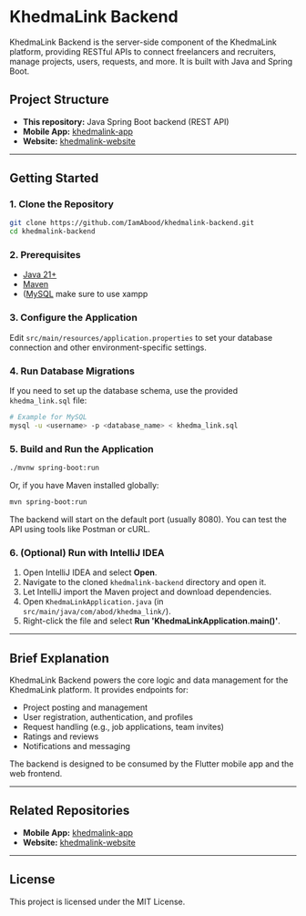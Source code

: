 # KhedmaLink Backend

KhedmaLink Backend is the server-side component of the KhedmaLink platform, providing RESTful APIs to connect freelancers and recruiters, manage projects, users, requests, and more. It is built with Java and Spring Boot.

## Project Structure

- **This repository:** Java Spring Boot backend (REST API)
- **Mobile App:** [khedmalink-app](https://github.com/IamAbood/khedmalink-app)
- **Website:** [khedmalink-website](https://github.com/IamAbood/khedmalink-website)

---

## Getting Started

### 1. Clone the Repository

```bash
git clone https://github.com/IamAbood/khedmalink-backend.git
cd khedmalink-backend
```

### 2. Prerequisites

- [Java 21+](https://adoptopenjdk.net/)
- [Maven](https://maven.apache.org/install.html)
- ([MySQL](https://www.mysql.com/) make sure to use xampp

### 3. Configure the Application

Edit `src/main/resources/application.properties` to set your database connection and other environment-specific settings.

### 4. Run Database Migrations

If you need to set up the database schema, use the provided `khedma_link.sql` file:

```bash
# Example for MySQL
mysql -u <username> -p <database_name> < khedma_link.sql
```

### 5. Build and Run the Application

```bash
./mvnw spring-boot:run
```
Or, if you have Maven installed globally:
```bash
mvn spring-boot:run
```

The backend will start on the default port (usually 8080). You can test the API using tools like Postman or cURL.

### 6. (Optional) Run with IntelliJ IDEA

1. Open IntelliJ IDEA and select **Open**.
2. Navigate to the cloned `khedmalink-backend` directory and open it.
3. Let IntelliJ import the Maven project and download dependencies.
4. Open `KhedmaLinkApplication.java` (in `src/main/java/com/abod/khedma_link/`).
5. Right-click the file and select **Run 'KhedmaLinkApplication.main()'**.

---

## Brief Explanation

KhedmaLink Backend powers the core logic and data management for the KhedmaLink platform. It provides endpoints for:

- Project posting and management
- User registration, authentication, and profiles
- Request handling (e.g., job applications, team invites)
- Ratings and reviews
- Notifications and messaging

The backend is designed to be consumed by the Flutter mobile app and the web frontend.

---

## Related Repositories

- **Mobile App:** [khedmalink-app](https://github.com/IamAbood/khedmalink-app)
- **Website:** [khedmalink-website](https://github.com/IamAbood/khedmalink-website)

---

## License

This project is licensed under the MIT License. 

